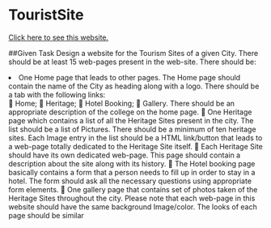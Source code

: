 # TouristSite
<a href="https://pilankar.github.io/TouristSite/" target="_blank">Click here to see this website.</a>

##Given Task
Design a website for the Tourism Sites of a given City. There should be at least 15 web-pages present
in the web-site. There should be:
<li>One Home page that leads to other pages. The Home page should contain the name of the City
as heading along with a logo. There should be a tab with the following links:</li>
 Home;
 Heritage;
 Hotel Booking;
 Gallery.
There should be an appropriate description of the college on the home page.
 One Heritage page which contains a list of all the Heritage Sites present in the city. The list
should be a list of Pictures. There should be a minimum of ten heritage sites. Each Image entry
in the list should be a HTML link/button that leads to a web-page totally dedicated to the
Heritage Site itself.
 Each Heritage Site should have its own dedicated web-page. This page should contain a
description about the site along with its history.
 The Hotel booking page basically contains a form that a person needs to fill up in order to stay
in a hotel. The form should ask all the necessary questions using appropriate form elements.
 One gallery page that contains set of photos taken of the Heritage Sites throughout the city.
Please note that each web-page in this website should have the same background Image/color.
The looks of each page should be similar
